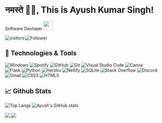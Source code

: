 # नमस्ते 🙏🏻, This is Ayush Kumar Singh! 


Software Devloper <img src="https://media.giphy.com/media/WUlplcMpOCEmTGBtBW/giphy.gif" width="30">

![visitors](https://visitor-badge.glitch.me/badge?page_id=ayush-singh-code.ayush-singh-code)
![Follower](https://img.shields.io/github/followers/Ayush-Singh-Code?style=social)

## 🔧 Technologies & Tools
![Windows](https://img.shields.io/badge/Windows-0078D6?style=flat&logo=windows&logoColor=white)
![Spotify](https://img.shields.io/badge/Spotify-1ED760?style=flat&logo=spotify&logoColor=white)
![GitHub](https://img.shields.io/badge/github-%23121011.svg?style=flat&logo=github&logoColor=white)
![Git](https://img.shields.io/badge/git-%23F05033.svg?style=flat&logo=git&logoColor=white)
![Visual Studio Code](https://img.shields.io/badge/Visual%20Studio%20Code-0078d7.svg?style=flat&logo=visual-studio-code&logoColor=white)
![Canva](https://img.shields.io/badge/Canva-%2300C4CC.svg?style=flat&logo=Canva&logoColor=white)
![Flask](https://img.shields.io/badge/flask-%23000.svg?style=flat&logo=flask&logoColor=white)
![Python](https://img.shields.io/badge/python-3670A0?style=flat&logo=python&logoColor=ffdd54)
![Heroku](https://img.shields.io/badge/heroku-%23430098.svg?style=flat&logo=heroku&logoColor=white)
![Netlify](https://img.shields.io/badge/netlify-%23000000.svg?style=flat&logo=netlify&logoColor=#00C7B7)
![SQLite](https://img.shields.io/badge/sqlite-%2307405e.svg?style=flat&logo=sqlite&logoColor=white)
![Stack Overflow](https://img.shields.io/badge/-Stackoverflow-FE7A16?style=flat&logo=stack-overflow&logoColor=white)
![Discord](https://img.shields.io/badge/%3CServer%3E-%237289DA.svg?style=flat&logo=discord&logoColor=white)
![Gmail](https://img.shields.io/badge/Gmail-D14836?style=flat&logo=gmail&logoColor=white)
![CSS3](https://img.shields.io/badge/css3-%231572B6.svg?style=flat&logo=css3&logoColor=white)
![HTML5](https://img.shields.io/badge/html5-%23E34F26.svg?style=flat&logo=html5&logoColor=white)

## 📈 Github Stats
![Top Langs](https://github-readme-stats.vercel.app/api/top-langs/?username=ayush-singh-code&hide=javascript,scss&theme=dark)
![Ayush's GitHub stats](https://github-readme-stats.vercel.app/api?username=ayush-singh-code&count_private=true&show_icons=true&theme=dark)

<a href="https://github.com/anuraghazra/github-readme-stats">
  <img align="center" src="https://github-readme-stats.vercel.app/api/pin/?username=ayush-singh-code&repo=Project-Math&theme=dark" />
</a>
<a href="https://github.com/anuraghazra/convoychat">
  <img align="center" src="https://github-readme-stats.vercel.app/api/pin/?username=ayush-singh-code&repo=calculator&theme=dark" />
</a>

